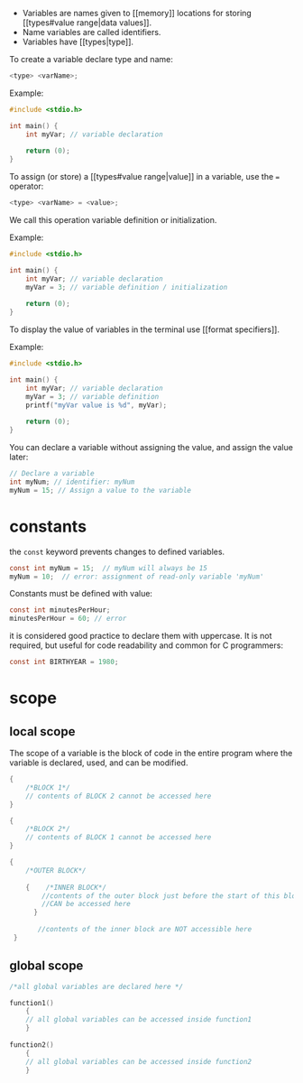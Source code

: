 - Variables are names given to [[memory]] locations for storing [[types#value range|data values]].
- Name variables are called identifiers.
- Variables have [[types|type]].

To create a variable declare type and name:

```C
<type> <varName>;
```

Example:

```C
#include <stdio.h>

int main() {
    int myVar; // variable declaration
    
    return (0);
}
```

To assign (or store) a [[types#value range|value]] in a variable, use the `=` operator:

```C
<type> <varName> = <value>;
```

We call this operation variable definition or initialization.

Example:

```C
#include <stdio.h>

int main() {
    int myVar; // variable declaration
    myVar = 3; // variable definition / initialization
    
    return (0);
}
```

To display the value of variables in the terminal use [[format specifiers]].

Example:

```C
#include <stdio.h>

int main() {
    int myVar; // variable declaration
    myVar = 3; // variable definition
    printf("myVar value is %d", myVar);
    
    return (0);
}
```


You can declare a variable without assigning the value, and assign the value later:

```C
// Declare a variable
int myNum; // identifier: myNum
myNum = 15; // Assign a value to the variable
```

# constants

the `const` keyword prevents changes to defined variables.

```c
const int myNum = 15;  // myNum will always be 15
myNum = 10;  // error: assignment of read-only variable 'myNum'
```

Constants must be defined with value:

```c
const int minutesPerHour;
minutesPerHour = 60; // error
```

it is considered good practice to declare them with uppercase. It is not required, but useful for code readability and common for C programmers:

```c
const int BIRTHYEAR = 1980;
```

# scope

## local scope

The scope of a variable is the block of code in the entire program where the variable is declared, used, and can be modified.

```c
{
	/*BLOCK 1*/
    // contents of BLOCK 2 cannot be accessed here
}

{
	/*BLOCK 2*/
    // contents of BLOCK 1 cannot be accessed here
}
```

```c
{
	/*OUTER BLOCK*/
    
	{    /*INNER BLOCK*/
        //contents of the outer block just before the start of this block
        //CAN be accessed here
      }
    
       //contents of the inner block are NOT accessible here
 }
```

## global scope

```c
/*all global variables are declared here */

function1()
	{
    // all global variables can be accessed inside function1
    }
    
function2()
	{
    // all global variables can be accessed inside function2
    }
```

